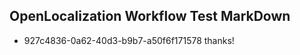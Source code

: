 ## OpenLocalization Workflow Test MarkDown
* 927c4836-0a62-40d3-b9b7-a50f6f171578 
thanks!<!--HONumber=Mar16_HO1-->
